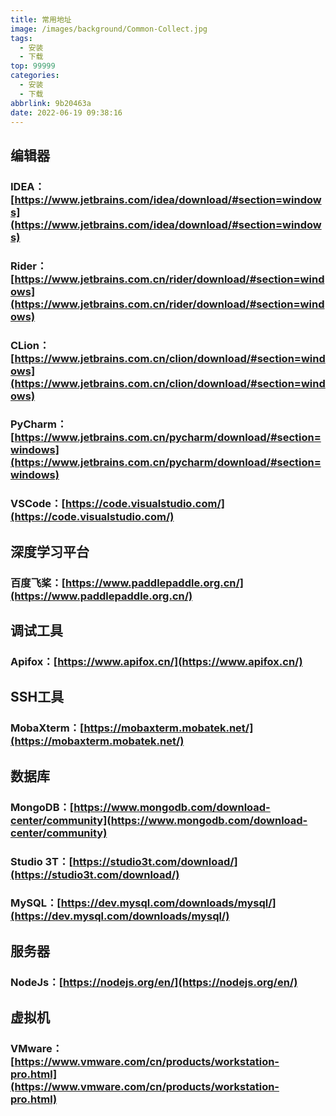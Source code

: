 ```yaml
---
title: 常用地址
image: /images/background/Common-Collect.jpg
tags:
  - 安装
  - 下载
top: 99999
categories:
  - 安装
  - 下载
abbrlink: 9b20463a
date: 2022-06-19 09:38:16
---
```

## 编辑器
### IDEA：[https://www.jetbrains.com/idea/download/#section=windows](https://www.jetbrains.com/idea/download/#section=windows)
### Rider：[https://www.jetbrains.com.cn/rider/download/#section=windows](https://www.jetbrains.com.cn/rider/download/#section=windows)
### CLion：[https://www.jetbrains.com.cn/clion/download/#section=windows](https://www.jetbrains.com.cn/clion/download/#section=windows)
### PyCharm：[https://www.jetbrains.com.cn/pycharm/download/#section=windows](https://www.jetbrains.com.cn/pycharm/download/#section=windows)
### VSCode：[https://code.visualstudio.com/](https://code.visualstudio.com/)

## 深度学习平台
### 百度飞桨：[https://www.paddlepaddle.org.cn/](https://www.paddlepaddle.org.cn/)

## 调试工具
### Apifox：[https://www.apifox.cn/](https://www.apifox.cn/)

## SSH工具
### MobaXterm：[https://mobaxterm.mobatek.net/](https://mobaxterm.mobatek.net/)

## 数据库
### MongoDB：[https://www.mongodb.com/download-center/community](https://www.mongodb.com/download-center/community)
### Studio 3T：[https://studio3t.com/download/](https://studio3t.com/download/)
### MySQL：[https://dev.mysql.com/downloads/mysql/](https://dev.mysql.com/downloads/mysql/)

## 服务器
### NodeJs：[https://nodejs.org/en/](https://nodejs.org/en/)

## 虚拟机
### VMware：[https://www.vmware.com/cn/products/workstation-pro.html](https://www.vmware.com/cn/products/workstation-pro.html)
